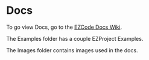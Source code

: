 # Docs

To go view Docs, go to the [EZCode Docs Wiki](https://github.com/JBrosDevelopment/EZCode/wiki/EZCode-Docs).

The Examples folder has a couple EZProject Examples.

The Images folder contains images used in the docs.
